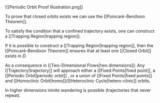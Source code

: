 ![[Periodic Orbit Proof Illustration.png]]

To prove that closed orbits exists we can use the [[Poincaré-Bendixon Theorem]].

To satisfy the condition that a confined trajectory exists, one can construct a [[Trapping Region|trapping region]].

If it is possible to construct a [[Trapping Region|trapping region]], then the [[Poincaré-Bendixon Theorem]] ensures that at least one [[Closed Orbit]] exists in $D$. 

As a consequence in [[Two-Dimensional Flows|two dimensions]]: Any [[Trajectory|trajectory]] will approach either a [[Fixed Points|fixed point]], a [[Periodic Orbit|periodic orbit]] , or a union of [[Fixed Points|fixed points]] and [[Homoclinic Orbit|homo]]/[[Heteroclinic Cycle|hetero-clinic]] orbits. 

In higher dimensions ininite wandering is possible (trajectories that never repeat).